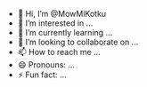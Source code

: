 - 👋 Hi, I’m @MowMiKotku
- 👀 I’m interested in ...
- 🌱 I’m currently learning ...
- 💞️ I’m looking to collaborate on ...
- 📫 How to reach me ...
- 😄 Pronouns: ...
- ⚡ Fun fact: ...

<!---
MowMiKotku/MowMiKotku is a ✨ special ✨ repository because its `README.md` (this file) appears on your GitHub profile.
You can click the Preview link to take a look at your changes.
--->
